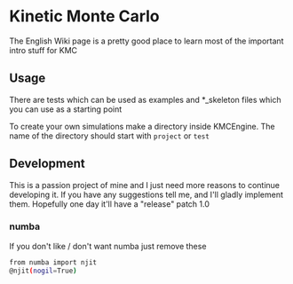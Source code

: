 # Kinetic Monte Carlo
The English Wiki page is a pretty good place to learn most of the important intro stuff for KMC
## Usage
There are tests which can be used as examples and *_skeleton files which you can use as a starting point

To create your own simulations make a directory inside KMCEngine. The name of the directory should start with `project` or `test`
## Development
This is a passion project of mine and I just need more reasons to continue developing it. If you have any suggestions tell me, and I'll gladly implement them. Hopefully one day it'll have a "release" patch 1.0

### numba
If you don't like / don't want numba just remove these
```bash
from numba import njit
@njit(nogil=True)
```
